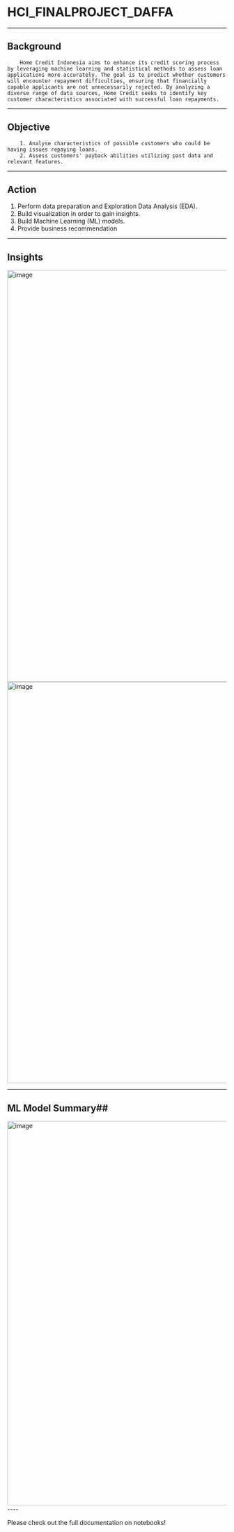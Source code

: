 # HCI_FINALPROJECT_DAFFA
----
## Background ##

        Home Credit Indonesia aims to enhance its credit scoring process by leveraging machine learning and statistical methods to assess loan applications more accurately. The goal is to predict whether customers will encounter repayment difficulties, ensuring that financially capable applicants are not unnecessarily rejected. By analyzing a diverse range of data sources, Home Credit seeks to identify key customer characteristics associated with successful loan repayments.
----
## Objective ##
        1. Analyse characteristics of possible customers who could be having issues repaying loans. 
        2. Assess customers' payback abilities utilizing past data and relevant features.
------  
## Action ##
1. Perform data preparation and Exploration Data Analysis (EDA). 
2. Build visualization in order to gain insights.
3. Build Machine Learning (ML) models.
4. Provide business recommendation
-------
## Insights ##
<img width="943" alt="image" src="https://github.com/user-attachments/assets/21130682-c212-4bab-8d0d-e376a4f741b3" />
<img width="919" alt="image" src="https://github.com/user-attachments/assets/8eee3690-c7b3-45f4-8141-82bddef66cb0" />


     
-----

## ML Model Summary##
<img width="880" alt="image" src="https://github.com/user-attachments/assets/9f6cf103-3faf-4f4f-9f24-2516c4ba4086" />
----

Please check out the full documentation on notebooks!
